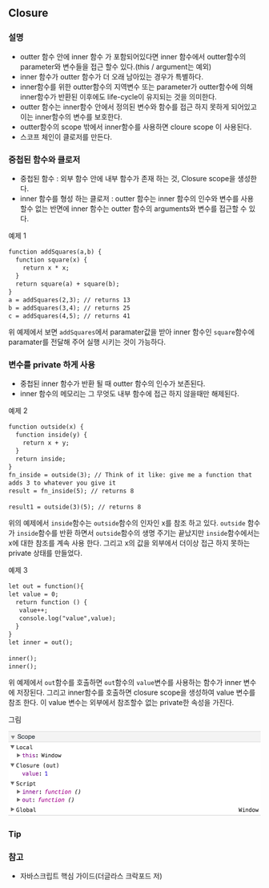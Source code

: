 ## Closure

### 설명
- outter 함수 안에 inner 함수 가 포함되어있다면 inner 함수에서 outter함수의 parameter와 변수들을 접근 할수 있다.(this / argument는 예외)
- inner 함수가 outter 함수가 더 오래 남아있는 경우가 특별하다. 
- inner함수를 위한 outter함수의 지역변수 또는 parameter가  outter함수에 의해 inner함수가 반환된 이후에도 life-cycle이 유지되는 것을 의미한다. 
- outter 함수는 inner함수 안에서 정의된 변수와 함수를 접근 하지 못하게 되어있고 이는 inner함수의 변수를 보호한다.
- outter함수의 scope 밖에서 inner함수를 사용하면 cloure scope 이 사용된다.
- 스코프 체인이 클로저를 만든다.


### 중첩된 함수와 클로저
- 중첩된 함수 : 외부 함수 안에 내부 함수가 존재 하는 것, Closure scope을 생성한다.
- inner 함수를 형성 하는 클로저 : outter 함수는 inner 함수의 인수와 변수를 사용 할수 없는 반면에 inner 함수는 outter 함수의 arguments와 변수를 접근할 수 있다.

예제 1
~~~
function addSquares(a,b) {
  function square(x) {
    return x * x;
  }
  return square(a) + square(b);
}
a = addSquares(2,3); // returns 13
b = addSquares(3,4); // returns 25
c = addSquares(4,5); // returns 41
~~~
위 예제에서 보면 `addSquares`에서 paramater값을 받아 inner 함수인 `square`함수에 paramater를 전달해 주어 실행 시키는 것이 가능하다. 


### 변수를 private 하게 사용
- 중첩된 inner 함수가 반환 될 때 outter 함수의 인수가 보존된다. 
- inner 함수의 메모리는 그 무엇도 내부 함수에 접근 하지 않을때만 해제된다.


예제 2
~~~
function outside(x) {
  function inside(y) {
    return x + y;
  }
  return inside;
}
fn_inside = outside(3); // Think of it like: give me a function that adds 3 to whatever you give it
result = fn_inside(5); // returns 8

result1 = outside(3)(5); // returns 8
~~~
위의 예제에서 `inside`함수는 `outside`함수의 인자인 x를 참조 하고 있다. `outside` 함수가 `inside`함수를 반환 하면서 `outside`함수의 생명 주기는 끝났지만 `inside`함수에서는 x에 대한 참조를 계속 사용 한다. 그리고 x의 값을 외부에서 더이상 접근 하지 못하는 private 상태를 만들었다.

예제 3
~~~
let out = function(){
let value = 0;
  return function () {
   value++;
   console.log("value",value);
  }
}
let inner = out();

inner();
inner();
~~~
위 예제에서 `out`함수를 호출하면 `out`함수의 `value`변수를 사용하는 함수가 inner 변수에 저장된다. 그리고 inner함수를 호출하면 closure scope을 생성하여 value 변수를 참조 한다. 이 value 변수는 외부에서 참조할수 없는 private한 속성을 가진다.

그림

<img src="../../images/closure.png" />




### Tip


### 참고
- 자바스크립트 핵심 가이드(더글라스 크락포드 저)